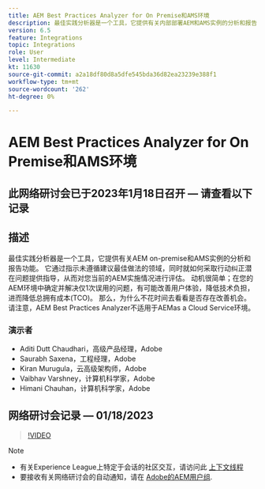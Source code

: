 ```yaml
---
title: AEM Best Practices Analyzer for On Premise和AMS环境
description: 最佳实践分析器是一个工具，它提供有关内部部署AEM和AMS实例的分析和报告功能。 它通过指示未遵循建议最佳做法的领域，同时就如何采取行动纠正潜在问题提供指导，从而对您当前的AEM实施情况进行评估。
version: 6.5
feature: Integrations
topic: Integrations
role: User
level: Intermediate
kt: 11630
source-git-commit: a2a18df80d8a5dfe545bda36d82ea23239e388f1
workflow-type: tm+mt
source-wordcount: '262'
ht-degree: 0%

---
```


# AEM Best Practices Analyzer for On Premise和AMS环境

## 此网络研讨会已于2023年1月18日召开 — 请查看以下记录

## 描述

最佳实践分析器是一个工具，它提供有关AEM on-premise和AMS实例的分析和报告功能。 它通过指示未遵循建议最佳做法的领域，同时就如何采取行动纠正潜在问题提供指导，从而对您当前的AEM实施情况进行评估。 动机很简单；在您的AEM环境中确定并解决仅1次误用的问题，有可能改善用户体验，降低技术负担，进而降低总拥有成本(TCO)。 那么，为什么不花时间去看看是否存在改善机会。
请注意，AEM Best Practices Analyzer不适用于AEMas a Cloud Service环境。

### 演示者

* Aditi Dutt Chaudhari，高级产品经理，Adobe
* Saurabh Saxena，工程经理，Adobe
* Kiran Murugula，云高级架构师，Adobe
* Vaibhav Varshney，计算机科学家，Adobe
* Himani Chauhan，计算机科学家，Adobe

## 网络研讨会记录 — 01/18/2023

>[!VIDEO](https://video.tv.adobe.com/v/3413364/)

>[!NOTE]
>
>* 有关Experience League上特定于会话的社区交互，请访问此 [上下文线程](https://bit.ly/3Z6AyM1)
>* 要接收有关网络研讨会的自动通知，请在 [Adobe的AEM用户组](https://aem-augs.adobe.com/).